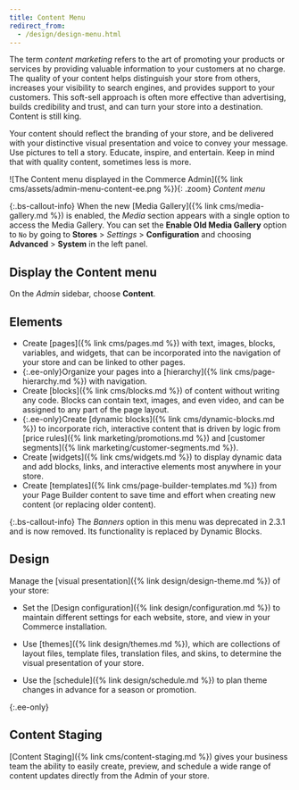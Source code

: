 ```yaml
---
title: Content Menu
redirect_from:
  - /design/design-menu.html
---
```


The term _content marketing_ refers to the art of promoting your products or services by providing valuable information to your customers at no charge. The quality of your content helps distinguish your store from others, increases your visibility to search engines, and provides support to your customers. This soft-sell approach is often more effective than advertising, builds credibility and trust, and can turn your store into a destination. Content is still king.

Your content should reflect the branding of your store, and be delivered with your distinctive visual presentation and voice to convey your message. Use pictures to tell a story. Educate, inspire, and entertain. Keep in mind that with quality content, sometimes less is more.

![The Content menu displayed in the Commerce Admin]({% link cms/assets/admin-menu-content-ee.png %}){: .zoom}
_Content menu_

{:.bs-callout-info}
When the new [Media Gallery]({% link cms/media-gallery.md %}) is enabled, the _Media_ section appears with a single option to access the Media Gallery. You can set the **Enable Old Media Gallery** option to `No` by going to **Stores** > _Settings_ > **Configuration** and choosing **Advanced** > **System** in the left panel.

## Display the Content menu

On the _Admin_ sidebar, choose **Content**.

## Elements

- Create [pages]({% link cms/pages.md %}) with text, images, blocks, variables, and widgets, that can be incorporated into the navigation of your store and can be linked to other pages.
- {:.ee-only}Organize your pages into a [hierarchy]({% link cms/page-hierarchy.md %}) with navigation.
- Create [blocks]({% link cms/blocks.md %}) of content without writing any code. Blocks can contain text, images, and even video, and can be assigned to any part of the page layout.
- {:.ee-only}Create [dynamic blocks]({% link cms/dynamic-blocks.md %}) to incorporate rich, interactive content that is driven by logic from [price rules]({% link marketing/promotions.md %}) and [customer segments]({% link marketing/customer-segments.md %}).
- Create [widgets]({% link cms/widgets.md %}) to display dynamic data and add blocks, links, and interactive elements most anywhere in your store.
- Create [templates]({% link cms/page-builder-templates.md %}) from your Page Builder content to save time and effort when creating new content (or replacing older content).

{:.bs-callout-info}
The _Banners_ option in this menu was deprecated in 2.3.1 and is now removed. Its functionality is replaced by Dynamic Blocks.

## Design

Manage the [visual presentation]({% link design/design-theme.md %}) of your store:

- Set the [Design configuration]({% link design/configuration.md %}) to maintain different settings for each website, store, and view in your Commerce installation.

- Use [themes]({% link design/themes.md %}), which are collections of layout files, template files, translation files, and skins, to determine the visual presentation of your store.

- Use the [schedule]({% link design/schedule.md %}) to plan theme changes in advance for a season or promotion.

{:.ee-only}
## Content Staging

[Content Staging]({% link cms/content-staging.md %}) gives your business team the ability to easily create, preview, and schedule a wide range of content updates directly from the Admin of your store.
